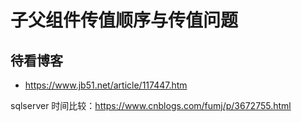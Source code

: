 # 子父组件传值顺序与传值问题

## 待看博客

* https://www.jb51.net/article/117447.htm

sqlserver 时间比较：https://www.cnblogs.com/fumj/p/3672755.html